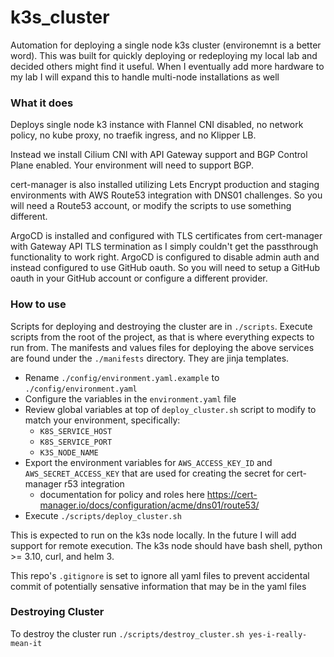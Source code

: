 # k3s_cluster
Automation for deploying a single node k3s cluster (environemnt is a better word). This was built for quickly deploying or redeploying my local lab and decided others might find it useful. When I eventually add more hardware to my lab I will expand this to handle multi-node installations as well

### What it does
Deploys single node k3 instance with Flannel CNI disabled, no network policy, no kube proxy, no traefik ingress, and no Klipper LB.

Instead we install Cilium CNI with API Gateway support and BGP Control Plane enabled. Your environment will need to support BGP.

cert-manager is also installed utilizing Lets Encrypt production and staging environments with AWS Route53 integration with DNS01 challenges. So you will need a Route53 account, or modify the scripts to use something different.

ArgoCD is installed and configured with TLS certificates from cert-manager with Gateway API TLS termination as I simply couldn't get the passthrough functionality to work right. ArgoCD is configured to disable admin auth and instead configured to use GitHub oauth. So you will need to setup a GitHub oauth in your GitHub account or configure a different provider.

### How to use
Scripts for deploying and destroying the cluster are in `./scripts`. Execute scripts from the root of the project, as that is where everything expects to run from. The manifests and values files for deploying the above services are found under the `./manifests` directory. They are jinja templates.

- Rename `./config/environment.yaml.example` to `./config/environment.yaml`
- Configure the variables in the `environment.yaml` file
- Review global variables at top of `deploy_cluster.sh` script to modify to match your environment, specifically:
    - `K8S_SERVICE_HOST`
    - `K8S_SERVICE_PORT`
    - `K3S_NODE_NAME`
- Export the environment variables for `AWS_ACCESS_KEY_ID` and `AWS_SECRET_ACCESS_KEY` that are used for creating the secret for cert-manager r53 integration
    - documentation for policy and roles here https://cert-manager.io/docs/configuration/acme/dns01/route53/
- Execute `./scripts/deploy_cluster.sh`

This is expected to run on the k3s node locally. In the future I will add support for remote execution. The k3s node should have bash shell, python >= 3.10, curl, and helm 3.

This repo's `.gitignore` is set to ignore all yaml files to prevent accidental commit of potentially sensative information that may be in the yaml files

### Destroying Cluster
To destroy the cluster run `./scripts/destroy_cluster.sh yes-i-really-mean-it`
